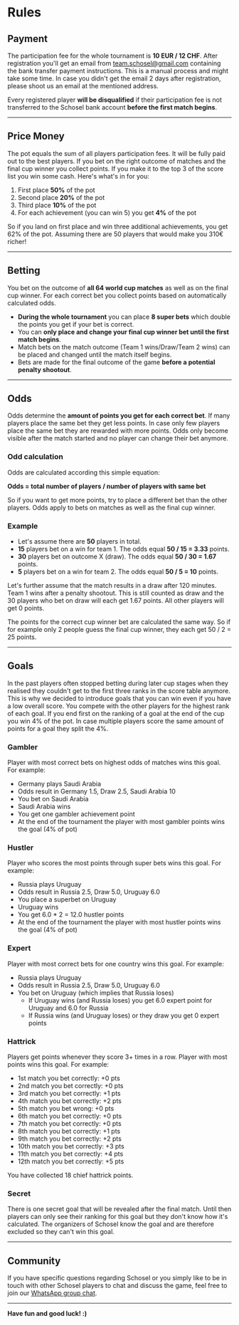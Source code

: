 
# Rules

## Payment
The participation fee for the whole tournament is **10 EUR / 12 CHF**. After registration you'll get an email from [team.schosel@gmail.com](mailto:team.schosel@gmail.com) containing the bank transfer payment instructions. This is a manual process and might take some time. In case you didn't get the email 2 days after registration, please shoot us an email at the mentioned address.

Every registered player **will be disqualified** if their participation fee is not transferred to the Schosel bank account **before the first match begins**.

---

## Price Money
The pot equals the sum of all players participation fees. It will be fully paid out to the best players. If you bet on the right outcome of matches and the final cup winner you collect points. If you make it to the top 3 of the score list you win some cash. Here's what's in for you:

  1. First place **50%** of the pot
  2. Second place **20%** of the pot
  3. Third place **10%** of the pot
  4. For each achievement (you can win 5) you get **4%** of the pot

So if you land on first place and win three additional achievements, you get 62% of the pot. Assuming there are 50 players that would make you 310€ richer!

---

## Betting
You bet on the outcome of **all 64 world cup matches** as well as on the final cup winner. For each correct bet you collect points based on automatically calculated odds.

* **During the whole tournament** you can place **8 super bets** which double the points you get if your bet is correct.
* You can **only place and change your final cup winner bet until the first match begins**.
* Match bets on the match outcome (Team 1 wins/Draw/Team 2 wins) can be placed and changed until the match itself begins.
* Bets are made for the final outcome of the game **before a potential penalty shootout**.

---

## Odds
Odds determine the **amount of points you get for each correct bet**. If many players place the same bet they get less points. In case only few players place the same bet they are rewarded with more points. Odds only become visible after the match started and no player can change their bet anymore.

### Odd calculation
Odds are calculated according this simple equation:

**Odds = total number of players / number of players with same bet**

So if you want to get more points, try to place a different bet than the other players. Odds apply to bets on matches as well as the final cup winner.

### Example

* Let's assume there are **50** players in total.
* **15** players bet on a win for team 1. The odds equal **50 / 15 = 3.33** points.
* **30** players bet on outcome X (draw). The odds equal **50 / 30 = 1.67** points.
* **5** players bet on a win for team 2. The odds equal **50 / 5 = 10** points.

Let's further assume that the match results in a draw after 120 minutes. Team 1 wins after a penalty shootout. This is still counted as draw and the 30 players who bet on draw will each get 1.67 points. All other players will get 0 points.

The points for the correct cup winner bet are calculated the same way. So if for example only 2 people guess the final cup winner, they each get 50 / 2 = 25 points.

---

## Goals
In the past players often stopped betting during later cup stages when they realised they couldn't get to the first three ranks in the score table anymore. This is why we decided to introduce goals that you can win even if you have a low overall score. You compete with the other players for the highest rank of each goal. If you end first on the ranking of a goal at the end of the cup you win 4% of the pot. In case multiple players score the same amount of points for a goal they split the 4%.

### Gambler
Player with most correct bets on highest odds of matches wins this goal.
For example:

* Germany plays Saudi Arabia
* Odds result in Germany 1.5, Draw 2.5, Saudi Arabia 10
* You bet on Saudi Arabia
* Saudi Arabia wins
* You get one gambler achievement point
* At the end of the tournament the player with most gambler points wins the goal (4% of pot)

### Hustler
Player who scores the most points through super bets wins this goal.
For example:

* Russia plays Uruguay
* Odds result in Russia 2.5, Draw 5.0, Uruguay 6.0
* You place a superbet on Uruguay
* Uruguay wins
* You get 6.0 * 2 = 12.0 hustler points
* At the end of the tournament the player with most hustler points wins the goal (4% of pot)

### Expert
Player with most correct bets for one country wins this goal.
For example:

* Russia plays Uruguay
* Odds result in Russia 2.5, Draw 5.0, Uruguay 6.0
* You bet on Uruguay (which implies that Russia loses)
  - If Uruguay wins (and Russia loses) you get 6.0 expert point for Uruguay and 6.0 for Russia
  - If Russia wins (and Uruguay loses) or they draw you get 0 expert points

### Hattrick
Players get points whenever they score 3+ times in a row. Player with most points wins this goal.
For example:

* 1st match you bet correctly: +0 pts
* 2nd match you bet correctly: +0 pts
* 3rd match you bet correctly: +1 pts
* 4th match you bet correctly: +2 pts
* 5th match you bet wrong: +0 pts
* 6th match you bet correctly: +0 pts
* 7th match you bet correctly: +0 pts
* 8th match you bet correctly: +1 pts
* 9th match you bet correctly: +2 pts
* 10th match you bet correctly: +3 pts
* 11th match you bet correctly: +4 pts
* 12th match you bet correctly: +5 pts

You have collected 18 chief hattrick points.

### Secret
There is one secret goal that will be revealed after the final match. Until then players can only see their ranking for this goal but they don't know how it's calculated. The organizers of Schosel know the goal and are therefore excluded so they can't win this goal.

---

## Community
If you have specific questions regarding Schosel or you simply like to be in touch with other Schosel players to chat and discuss the game, feel free to join our [WhatsApp group chat](https://chat.whatsapp.com/50I08RtgO1LJnDdXetLmL0).

---

**Have fun and good luck! :)**
